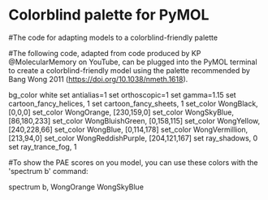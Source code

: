 # Colorblind palette for PyMOL
#The code for adapting models to a colorblind-friendly palette 

#The following code, adapted from code produced by KP @MolecularMemory on YouTube, can be plugged into the PyMOL terminal to create a colorblind-friendly model using the palette recommended by Bang Wong 2011 (https://doi.org/10.1038/nmeth.1618).

bg_color white
set antialias=1
set orthoscopic=1
set gamma=1.15
set cartoon_fancy_helices, 1
set cartoon_fancy_sheets, 1
set_color WongBlack, [0,0,0]
set_color WongOrange, [230,159,0]
set_color WongSkyBlue, [86,180,233]
set_color WongBluishGreen, [0,158,115]
set_color WongYellow, [240,228,66]
set_color WongBlue, [0,114,178]
set_color WongVermillion, [213,94,0]
set_color WongReddishPurple, [204,121,167]
set ray_shadows, 0
set ray_trance_fog, 1

#To show the PAE scores on you model, you can use these colors with the 'spectrum b' command:

spectrum b, WongOrange WongSkyBlue
